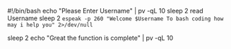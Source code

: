 
#!/bin/bash
echo "Please Enter Username" | pv -qL  10
sleep 2
read Username
sleep 2
`espeak -p 260 "Welcome $Username To bash coding how may i help you" 2>/dev/null`

sleep 2
echo "Great the function is complete" | pv -qL 10
